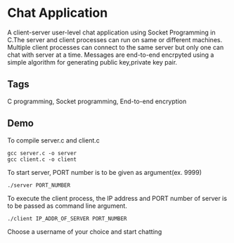# Chat Application

A client-server user-level chat application using Socket Programming in C.The server and client processes can run on same or different machines. Multiple client processes can connect to the same server but only one can chat with server at a time. Messages are end-to-end encrpyted using a simple algorithm for generating public key,private key pair.

## Tags
C programming, Socket programming, End-to-end encryption

## Demo

To compile server.c and client.c
<br/>

```
gcc server.c -o server
gcc client.c -o client
```

To start server, PORT number is to be given as argument(ex. 9999)

```
./server PORT_NUMBER
````

To execute the client process, the IP address and PORT number of server is to be passed as command line argument.
```
./client IP_ADDR_OF_SERVER PORT_NUMBER
```

Choose a username of your choice and start chatting
